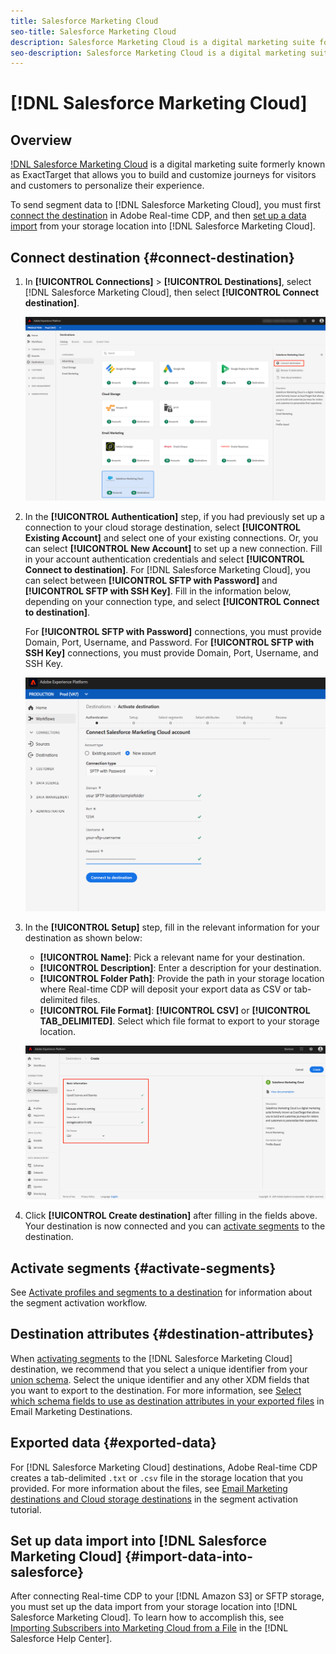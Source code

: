 ```yaml
---
title: Salesforce Marketing Cloud
seo-title: Salesforce Marketing Cloud
description: Salesforce Marketing Cloud is a digital marketing suite formerly known as ExactTarget that allows you to build and customize journeys for visitors and customers to personalize their experience.
seo-description: Salesforce Marketing Cloud is a digital marketing suite formerly known as ExactTarget that allows you to build and customize journeys for visitors and customers to personalize their experience.
---
```


# [!DNL Salesforce Marketing Cloud]

## Overview

[!DNL Salesforce Marketing Cloud](https://www.salesforce.com/products/marketing-cloud/email-marketing/) is a digital marketing suite formerly known as ExactTarget that allows you to build and customize journeys for visitors and customers to personalize their experience.

To send segment data to [!DNL Salesforce Marketing Cloud], you must first [connect the destination](#connect-destination) in Adobe Real-time CDP, and then [set up a data import](#import-data-into-salesforce) from your storage location into [!DNL Salesforce Marketing Cloud].

## Connect destination {#connect-destination}

1. In **[!UICONTROL Connections]** > **[!UICONTROL Destinations]**, select [!DNL Salesforce Marketing Cloud], then select **[!UICONTROL Connect destination]**.

    ![Connect to Salesforce](/help/rtcdp/destinations/assets/connect-salesforce.png)

2. In the **[!UICONTROL Authentication]** step, if you had previously set up a connection to your cloud storage destination, select **[!UICONTROL Existing Account]** and select one of your existing connections. Or, you can select **[!UICONTROL New Account]** to set up a new connection. Fill in your account authentication credentials and select **[!UICONTROL Connect to destination]**. For [!DNL Salesforce Marketing Cloud], you can select between **[!UICONTROL SFTP with Password]** and **[!UICONTROL SFTP with SSH Key]**. Fill in the information below, depending on your connection type, and select **[!UICONTROL Connect to destination]**.

    For **[!UICONTROL SFTP with Password]** connections, you must provide Domain, Port, Username, and Password.
    For **[!UICONTROL SFTP with SSH Key]** connections, you must provide Domain, Port, Username, and SSH Key.

    ![Fill in Salesforce information](/help/rtcdp/destinations/assets/salesforce-authenticate.png)

3. In the **[!UICONTROL Setup]** step, fill in the relevant information for your destination as shown below:
   * **[!UICONTROL Name]**: Pick a relevant name for your destination.
   * **[!UICONTROL Description]**: Enter a description for your destination.
   * **[!UICONTROL Folder Path]**: Provide the path in your storage location where Real-time CDP will deposit your export data as CSV or tab-delimited files.
   * **[!UICONTROL File Format]**: **[!UICONTROL CSV]** or **[!UICONTROL TAB_DELIMITED]**. Select which file format to export to your storage location.

    ![Salesforce basic information](/help/rtcdp/destinations/assets/salesforce-basic-information.png)

4. Click **[!UICONTROL Create destination]** after filling in the fields above. Your destination is now connected and you can [activate segments](/help/rtcdp/destinations/activate-destinations.md) to the destination.

## Activate segments {#activate-segments}

See [Activate profiles and segments to a destination](/help/rtcdp/destinations/activate-destinations.md) for information about the segment activation workflow.

## Destination attributes {#destination-attributes}

When [activating segments](/help/rtcdp/destinations/activate-destinations.md) to the [!DNL Salesforce Marketing Cloud] destination, we recommend that you select a unique identifier from your [union schema](../../profile/home.md#profile-fragments-and-union-schemas). Select the unique identifier and any other XDM fields that you want to export to the destination. For more information, see [Select which schema fields to use as destination attributes in your exported files](/help/rtcdp/destinations/email-marketing-destinations.md#destination-attributes) in Email Marketing Destinations.

## Exported data {#exported-data}

For [!DNL Salesforce Marketing Cloud] destinations, Adobe Real-time CDP creates a tab-delimited `.txt` or `.csv` file in the storage location that you provided. For more information about the files, see [Email Marketing destinations and Cloud storage destinations](/help/rtcdp/destinations/activate-destinations.md#esp-and-cloud-storage) in the segment activation tutorial. 

<!--

Expect a new file to be created in your storage location every day. The file format is:

`Salesforce_Marketing_Cloud_segment<segmentID>_<timestamp-yyyymmddhhmmss>.csv`

```
Salesforce_Marketing_Cloud_segment12341e18-abcd-49c2-836d-123c88e76c39_20200408061804.csv
Salesforce_Marketing_Cloud_segment12341e18-abcd-49c2-836d-123c88e76c39_20200409052200.csv
Salesforce_Marketing_Cloud_segment12341e18-abcd-49c2-836d-123c88e76c39_20200410061130.csv
```

The presence of these files in your storage location is confirmation of successful activation. To understand how the exported files are structured, you can [download a sample .csv file](/help/rtcdp/destinations/assets/sample_export_file_segment12341e18-abcd-49c2-836d-123c88e76c39_20200408061804.csv). This sample file includes the profile attributes `person.firstname`, `person.lastname`, `person.gender`, `person.birthyear`, and `personalEmail.address`.

-->

## Set up data import into [!DNL Salesforce Marketing Cloud] {#import-data-into-salesforce}

After connecting Real-time CDP to your [!DNL Amazon S3] or SFTP storage, you must set up the data import from your storage location into [!DNL Salesforce Marketing Cloud]. To learn how to accomplish this, see [Importing Subscribers into Marketing Cloud from a File](https://help.salesforce.com/articleView?id=mc_es_import_subscribers_from_file.htm&type=5) in the [!DNL Salesforce Help Center].